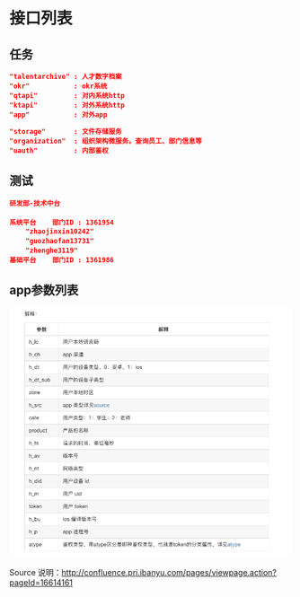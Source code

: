 # 接口列表



## 任务



```json
"talentarchive"	: 人才数字档案
"okr"			: okr系统
"qtapi"  		: 对内系统http
"ktapi"  		: 对外系统http
"app" 			: 对外app 
```



```json
"storage" 		: 文件存储服务
"organization"  : 组织架构微服务。查询员工、部门信息等
"uauth"  		: 内部鉴权
```



## 测试

```json
研发部-技术中台

系统平台	部门ID : 1361954
	"zhaojinxin10242"
	"guozhaofan13731"
	"zhenghe3119"
基础平台	部门ID : 1361986
```

## app参数列表

![APP参数](images/appFiled.png)

Source 说明：http://confluence.pri.ibanyu.com/pages/viewpage.action?pageId=16614161

